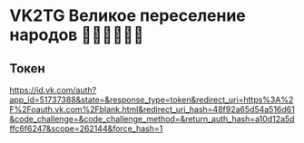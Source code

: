 # VK2TG Великое переселение народов 🚶‍♂️🚶‍♂️🚶‍♂️

## Токен

https://id.vk.com/auth?app_id=51737388&state=&response_type=token&redirect_uri=https%3A%2F%2Foauth.vk.com%2Fblank.html&redirect_uri_hash=48f92a65d54a516d61&code_challenge=&code_challenge_method=&return_auth_hash=a10d12a5dffc6f6247&scope=262144&force_hash=1
